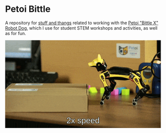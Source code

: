 # Petoi Bittle

A repository for [stuff and thangs](https://knowyourmeme.com/memes/subcultures/the-walking-dead#:~:text=Related%20Memes-,Stuff%20and%20Things,-%22Stuff%20and%20Things) related to working with the [Petoi "Bittle X" Robot Dog](https://www.petoi.com/), which I use for student STEM workshops and activities, as well as for fun.

![Walking](./documentation/walking.gif)
